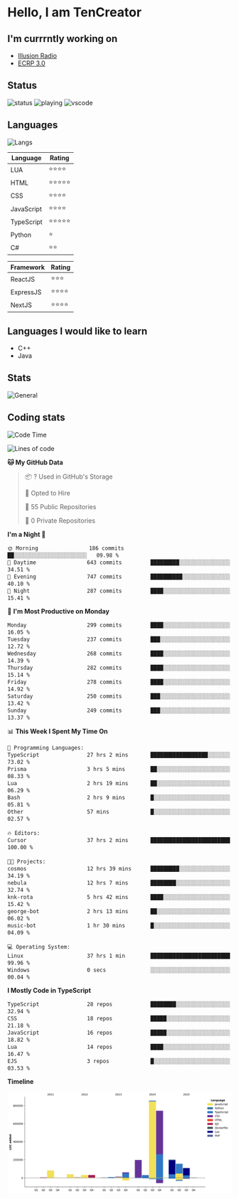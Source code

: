# Hello, I am TenCreator

## I'm currrntly working on
- [Illusion Radio](https://illusionradio.co.uk/)
- [ECRP 3.0](http://github.com/Emerald-Coast-Roleplay/)

## Status
![status](https://api.statusbadges.me/badge/status/518334475038359555?simple=true&style=for-the-badge)
![playing](https://api.statusbadges.me/badge/playing/518334475038359555?style=for-the-badge)
![vscode](https://api.statusbadges.me/badge/vscode/518334475038359555?style=for-the-badge)

## Languages
![Langs](https://github-readme-stats.vercel.app/api/top-langs/?username=tencreator&layout=compact&theme=radical)


|Language|Rating|
|--------|------|
|LUA|⭐️⭐️⭐️⭐️|
|HTML|⭐️⭐️⭐️⭐️⭐️|
|CSS|⭐️⭐️⭐️⭐️|
|JavaScript|⭐️⭐️⭐️⭐️|
|TypeScript|⭐️⭐️⭐️⭐️⭐️|
|Python|⭐️|
|C#|⭐️⭐️ |

|Framework|Rating|
|--------|------|
|ReactJS|⭐️⭐️⭐|
|ExpressJS|⭐️⭐️⭐️⭐️|
|NextJS|⭐️⭐️⭐⭐️|

## Languages I would like to learn
- C++
- Java

## Stats
![General](https://github-readme-stats.vercel.app/api?username=tencreator&show_icons=true&theme=radical)

## Coding stats

<!--START_SECTION:waka-->
![Code Time](http://img.shields.io/badge/Code%20Time-439%20hrs%2044%20mins-blue)

![Lines of code](https://img.shields.io/badge/From%20Hello%20World%20I%27ve%20Written-1.9%20million%20lines%20of%20code-blue)

**🐱 My GitHub Data** 

> 📦 ? Used in GitHub's Storage 
 > 
> 💼 Opted to Hire
 > 
> 📜 55 Public Repositories 
 > 
> 🔑 0 Private Repositories 
 > 
**I'm a Night 🦉** 

```text
🌞 Morning                186 commits         ██░░░░░░░░░░░░░░░░░░░░░░░   09.98 % 
🌆 Daytime                643 commits         █████████░░░░░░░░░░░░░░░░   34.51 % 
🌃 Evening                747 commits         ██████████░░░░░░░░░░░░░░░   40.10 % 
🌙 Night                  287 commits         ████░░░░░░░░░░░░░░░░░░░░░   15.41 % 
```
📅 **I'm Most Productive on Monday** 

```text
Monday                   299 commits         ████░░░░░░░░░░░░░░░░░░░░░   16.05 % 
Tuesday                  237 commits         ███░░░░░░░░░░░░░░░░░░░░░░   12.72 % 
Wednesday                268 commits         ████░░░░░░░░░░░░░░░░░░░░░   14.39 % 
Thursday                 282 commits         ████░░░░░░░░░░░░░░░░░░░░░   15.14 % 
Friday                   278 commits         ████░░░░░░░░░░░░░░░░░░░░░   14.92 % 
Saturday                 250 commits         ███░░░░░░░░░░░░░░░░░░░░░░   13.42 % 
Sunday                   249 commits         ███░░░░░░░░░░░░░░░░░░░░░░   13.37 % 
```


📊 **This Week I Spent My Time On** 

```text
💬 Programming Languages: 
TypeScript               27 hrs 2 mins       ██████████████████░░░░░░░   73.02 % 
Prisma                   3 hrs 5 mins        ██░░░░░░░░░░░░░░░░░░░░░░░   08.33 % 
Lua                      2 hrs 19 mins       ██░░░░░░░░░░░░░░░░░░░░░░░   06.29 % 
Bash                     2 hrs 9 mins        █░░░░░░░░░░░░░░░░░░░░░░░░   05.81 % 
Other                    57 mins             █░░░░░░░░░░░░░░░░░░░░░░░░   02.57 % 

🔥 Editors: 
Cursor                   37 hrs 2 mins       █████████████████████████   100.00 % 

🐱‍💻 Projects: 
cosmos                   12 hrs 39 mins      █████████░░░░░░░░░░░░░░░░   34.19 % 
nebula                   12 hrs 7 mins       ████████░░░░░░░░░░░░░░░░░   32.74 % 
knk-rota                 5 hrs 42 mins       ████░░░░░░░░░░░░░░░░░░░░░   15.42 % 
george-bot               2 hrs 13 mins       ██░░░░░░░░░░░░░░░░░░░░░░░   06.02 % 
music-bot                1 hr 30 mins        █░░░░░░░░░░░░░░░░░░░░░░░░   04.09 % 

💻 Operating System: 
Linux                    37 hrs 1 min        █████████████████████████   99.96 % 
Windows                  0 secs              ░░░░░░░░░░░░░░░░░░░░░░░░░   00.04 % 
```

**I Mostly Code in TypeScript** 

```text
TypeScript               28 repos            ████████░░░░░░░░░░░░░░░░░   32.94 % 
CSS                      18 repos            █████░░░░░░░░░░░░░░░░░░░░   21.18 % 
JavaScript               16 repos            █████░░░░░░░░░░░░░░░░░░░░   18.82 % 
Lua                      14 repos            ████░░░░░░░░░░░░░░░░░░░░░   16.47 % 
EJS                      3 repos             █░░░░░░░░░░░░░░░░░░░░░░░░   03.53 % 
```



**Timeline**

![Lines of Code chart](https://raw.githubusercontent.com/tencreator/tencreator/main/assets/bar_graph.png)


<!--END_SECTION:waka-->
